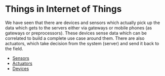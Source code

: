 # Things in Internet of Things

We have seen that there are devices and sensors which actually pick up the data which gets to the servers either via gateways or mobile phones (as gateways or preprocessors). These devices sense data which can be correlated to build a complete use case around them. There are also actuators, which take decision from the system (server) and send it back to the field.

* [Sensors](sensors.md)
* [Actuators](actuators.md)
* [Devices](devices.md)